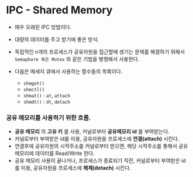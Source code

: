 # IPC - Shared Memory
- 매우 오래된 IPC 방법이다.
- 대량의 데이터를 주고 받기에 좋은 방식.
- 독립적인 n개의 프로세스가 공유자원을 접근할때 생기는 문제를 해결하기 위해서 `Semaphore 혹은 Mutex`
와 같은 기법을 병행해서 사용한다.

- 다음은 메세지 큐에서 사용하는 함수들의 목록이다.
  - `shmget()`
  - `shmctl()`
  - `shmat()` : `at`, `attach`
  - `shmdt()` : `dt`, `detach`

### 공유 메모리를 사용하기 위한 흐름.
- **공유 메모리** 의 **고유 키** 를 사용, 커널로부터 **공유메모리 id** 를 부여받는다.
- 커널로부터 부여받은 id를 이용, 공유자원을 프로세스에 **연결(attach)** 시킨다.
- 연결후에 공유자원의 시작주소를 커널로부터 받으면, 해당 시작주소를 통해서 공유 메모리에 데이터를 Read/Write 한다.
- 공유 메모리 사용이 끝나거나, 프로세스가 종료되기 직전, 커널로부터 부여받은 id를 이용, 공유자원을 프로세스에 **해제(detach)** 시킨다.
